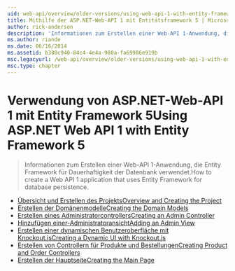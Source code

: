 ```yaml
---
uid: web-api/overview/older-versions/using-web-api-1-with-entity-framework-5/index
title: Mithilfe der ASP.NET-Web-API 1 mit Entitätsframework 5 | Microsoft-Dokumentation
author: rick-anderson
description: 'Informationen zum Erstellen einer Web-API 1-Anwendung, die Entity Framework für Dauerhaftigkeit der Datenbank verwendet.'
ms.author: riande
ms.date: 06/16/2014
ms.assetid: b380c940-84c4-4e4a-980a-fa69986e919b
msc.legacyurl: /web-api/overview/older-versions/using-web-api-1-with-entity-framework-5
msc.type: chapter
---
```

<a name="using-aspnet-web-api-1-with-entity-framework-5"></a><span data-ttu-id="98c49-103">Verwendung von ASP.NET-Web-API 1 mit Entity Framework 5</span><span class="sxs-lookup"><span data-stu-id="98c49-103">Using ASP.NET Web API 1 with Entity Framework 5</span></span>
====================
> <span data-ttu-id="98c49-104">Informationen zum Erstellen einer Web-API 1-Anwendung, die Entity Framework für Dauerhaftigkeit der Datenbank verwendet.</span><span class="sxs-lookup"><span data-stu-id="98c49-104">How to create a Web API 1 application that uses Entity Framework for database persistence.</span></span>


- [<span data-ttu-id="98c49-105">Übersicht und Erstellen des Projekts</span><span class="sxs-lookup"><span data-stu-id="98c49-105">Overview and Creating the Project</span></span>](using-web-api-with-entity-framework-part-1.md)
- [<span data-ttu-id="98c49-106">Erstellen der Domänenmodelle</span><span class="sxs-lookup"><span data-stu-id="98c49-106">Creating the Domain Models</span></span>](using-web-api-with-entity-framework-part-2.md)
- [<span data-ttu-id="98c49-107">Erstellen eines Administratorcontrollers</span><span class="sxs-lookup"><span data-stu-id="98c49-107">Creating an Admin Controller</span></span>](using-web-api-with-entity-framework-part-3.md)
- [<span data-ttu-id="98c49-108">Hinzufügen einer-Administratoransicht</span><span class="sxs-lookup"><span data-stu-id="98c49-108">Adding an Admin View</span></span>](using-web-api-with-entity-framework-part-4.md)
- [<span data-ttu-id="98c49-109">Erstellen einer dynamischen Benutzeroberfläche mit Knockout.js</span><span class="sxs-lookup"><span data-stu-id="98c49-109">Creating a Dynamic UI with Knockout.js</span></span>](using-web-api-with-entity-framework-part-5.md)
- [<span data-ttu-id="98c49-110">Erstellen von Controllern für Produkte und Bestellungen</span><span class="sxs-lookup"><span data-stu-id="98c49-110">Creating Product and Order Controllers</span></span>](using-web-api-with-entity-framework-part-6.md)
- [<span data-ttu-id="98c49-111">Erstellen der Hauptseite</span><span class="sxs-lookup"><span data-stu-id="98c49-111">Creating the Main Page</span></span>](using-web-api-with-entity-framework-part-7.md)
